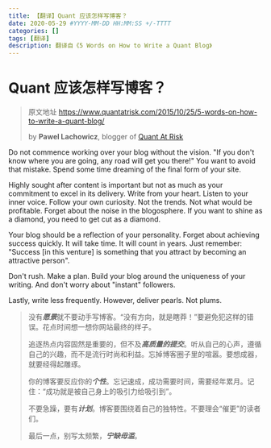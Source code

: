 ```yaml
---
title: 【翻译】Quant 应该怎样写博客？
date: 2020-05-29 #YYYY-MM-DD HH:MM:SS +/-TTTT
categories: []
tags: [翻译]
description: 翻译自《5 Words on How to Write a Quant Blog》
---
```


# Quant 应该怎样写博客？

> 原文地址 https://www.quantatrisk.com/2015/10/25/5-words-on-how-to-write-a-quant-blog/
>
> by **Pawel Lachowicz**, blogger of [Quant At Risk](https://www.quantatrisk.com/)

Do not commence working over your blog without the vision. "If you don't know where you are going, any road will get you there!" You want to avoid that mistake. Spend some time dreaming of the final form of your site.

Highly sought after content is important but not as much as your commitment to excel in its delivery. Write from your heart. Listen to your inner voice. Follow your own curiosity. Not the trends. Not what would be profitable. Forget about the noise in the blogosphere. If you want to shine as a diamond, you need to get cut as a diamond.

Your blog should be a reflection of your personality. Forget about achieving success quickly. It will take time. It will count in years. Just remember: "Success [in this venture] is something that you attract by becoming an attractive person".

Don't rush. Make a plan. Build your blog around the uniqueness of your writing. And don't worry about "instant" followers.

Lastly, write less frequently. However, deliver pearls. Not plums.

> 没有***愿景***就不要动手写博客。“没有方向，就是瞎莽！”要避免犯这样的错误。花点时间想一想你网站最终的样子。
>
> 追逐热点内容固然是重要的，但不及***高质量的提交***。听从自己的心声，遵循自己的兴趣，而不是流行时尚和利益。忘掉博客圈子里的喧嚣。要想成器，就要经得起雕琢。
>
> 你的博客要反应你的***个性***。忘记速成，成功需要时间，需要经年累月。记住：“成功就是被自己身上的吸引力给吸引到”。
>
> 不要急躁，要有***计划***。博客要围绕着自己的独特性。不要理会“催更”的读者们。
>
> 最后一点，别写太频繁，***宁缺毋滥***。
